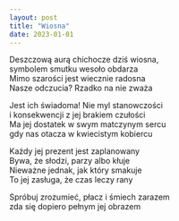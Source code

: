 ```yaml
---
layout: post
title: "Wiosna"
date: 2023-01-01
---
```


Deszczową aurą chichocze dziś wiosna,  
symbolem smutku wesoło obdarza  
Mimo szarości jest wiecznie radosna  
Nasze odczucia? Rzadko na nie zważa

Jest ich świadoma! Nie myl stanowczości  
i konsekwencji z jej brakiem czułości  
Ma jej dostatek w swym matczynym sercu  
gdy nas otacza w kwiecistym kobiercu

Każdy jej prezent jest zaplanowany  
Bywa, że słodzi, parzy albo kłuje  
Nieważne jednak, jak który smakuje  
To jej zasługa, że czas leczy rany

Spróbuj zrozumieć, płacz i śmiech zarazem  
zda się dopiero pełnym jej obrazem  